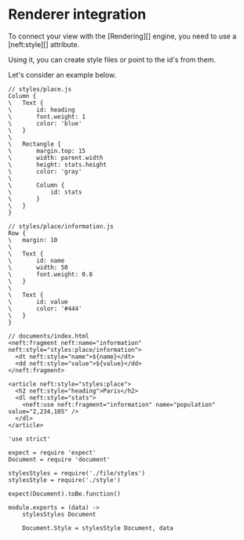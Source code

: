 Renderer integration
====================

To connect your view with the [Rendering][] engine, you need to use a [neft:style][]
attribute.

Using it, you can create style files or point to the id's from them.

Let's consider an example below.

```
// styles/place.js
Column {
\	Text {
\		id: heading
\		font.weight: 1
\		color: 'blue'
\	}
\
\	Rectangle {
\		margin.top: 15
\		width: parent.width
\		height: stats.height
\		color: 'gray'
\
\		Column {
\			id: stats
\		}
\	}
}

// styles/place/information.js
Row {
\	margin: 10
\
\	Text {
\		id: name
\		width: 50
\		font.weight: 0.8
\	}
\
\	Text {
\		id: value
\		color: '#444'
\	}
}

// documents/index.html
<neft:fragment neft:name="information" neft:style="styles:place/information">
  <dt neft:style="name">${name}</dt>
  <dd neft:style="value">${value}</dd>
</neft:fragment>

<article neft:style="styles:place">
  <h2 neft:style="heading">Paris</h2>
  <dl neft:style="stats">
    <neft:use neft:fragment="information" name="population" value="2,234,105" />
  </dl>
</article>
```

	'use strict'

	expect = require 'expect'
	Document = require 'document'

	stylesStyles = require('./file/styles')
	stylesStyle = require('./style')

	expect(Document).toBe.function()

	module.exports = (data) ->
		stylesStyles Document

		Document.Style = stylesStyle Document, data
